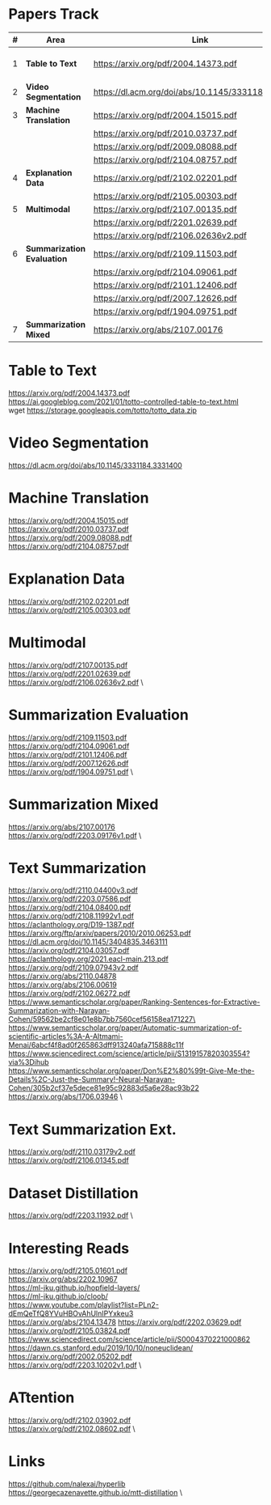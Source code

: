 # Papers Track


| # | Area | Link | Title | Remark | 
| --- | --- | --- | --- | --- |
| 1 | **Table to Text** | https://arxiv.org/pdf/2004.14373.pdf | Placeholder | https://ai.googleblog.com/2021/01/totto-controlled-table-to-text.html & wget https://storage.googleapis.com/totto/totto_data.zip  |
| 2 | **Video Segmentation** | https://dl.acm.org/doi/abs/10.1145/3331184.3331400  | Placeholder | Placeholder |
| 3 | **Machine Translation** | https://arxiv.org/pdf/2004.15015.pdf | Placeholder | Placeholder|
|  |  | https://arxiv.org/pdf/2010.03737.pdf | Placeholder | Placeholder |
|  |  | https://arxiv.org/pdf/2009.08088.pdf | Placeholder | Placeholder|
|  |  | https://arxiv.org/pdf/2104.08757.pdf | Placeholder | Placeholder |
| 4 | **Explanation Data** | https://arxiv.org/pdf/2102.02201.pdf | Placeholder | Placeholder|
|  |  | https://arxiv.org/pdf/2105.00303.pdf | Placeholder | Placeholder |
| 5 | **Multimodal** | https://arxiv.org/pdf/2107.00135.pdf | Placeholder | Placeholder|
|  |  | https://arxiv.org/pdf/2201.02639.pdf | Placeholder | Placeholder |
|  |  | https://arxiv.org/pdf/2106.02636v2.pdf | Placeholder | Placeholder |
| 6 | **Summarization Evaluation** | https://arxiv.org/pdf/2109.11503.pdf | Placeholder | Placeholder |
|  |  | https://arxiv.org/pdf/2104.09061.pdf | Placeholder | Placeholder |
|  |  | https://arxiv.org/pdf/2101.12406.pdf | Placeholder | Placeholder |
|  |  | https://arxiv.org/pdf/2007.12626.pdf | Placeholder | Placeholder |
|  |  | https://arxiv.org/pdf/1904.09751.pdf | Placeholder | Placeholder |
| 7 | **Summarization Mixed** | https://arxiv.org/abs/2107.00176 | Placeholder | Placeholder |

# Table to Text
https://arxiv.org/pdf/2004.14373.pdf \
https://ai.googleblog.com/2021/01/totto-controlled-table-to-text.html \
wget https://storage.googleapis.com/totto/totto_data.zip 

# Video Segmentation
https://dl.acm.org/doi/abs/10.1145/3331184.3331400 

# Machine Translation
https://arxiv.org/pdf/2004.15015.pdf \
https://arxiv.org/pdf/2010.03737.pdf \
https://arxiv.org/pdf/2009.08088.pdf \
https://arxiv.org/pdf/2104.08757.pdf


# Explanation Data
https://arxiv.org/pdf/2102.02201.pdf \
https://arxiv.org/pdf/2105.00303.pdf


# Multimodal
https://arxiv.org/pdf/2107.00135.pdf \
https://arxiv.org/pdf/2201.02639.pdf \
https://arxiv.org/pdf/2106.02636v2.pdf \


# Summarization Evaluation
https://arxiv.org/pdf/2109.11503.pdf \
https://arxiv.org/pdf/2104.09061.pdf \
https://arxiv.org/pdf/2101.12406.pdf \
https://arxiv.org/pdf/2007.12626.pdf \
https://arxiv.org/pdf/1904.09751.pdf \

# Summarization Mixed
https://arxiv.org/abs/2107.00176 \
https://arxiv.org/pdf/2203.09176v1.pdf \


# Text Summarization
https://arxiv.org/pdf/2110.04400v3.pdf \
https://arxiv.org/pdf/2203.07586.pdf \
https://arxiv.org/pdf/2104.08400.pdf \
https://arxiv.org/pdf/2108.11992v1.pdf \
https://aclanthology.org/D19-1387.pdf \
https://arxiv.org/ftp/arxiv/papers/2010/2010.06253.pdf \
https://dl.acm.org/doi/10.1145/3404835.3463111 \
https://arxiv.org/pdf/2104.03057.pdf \
https://aclanthology.org/2021.eacl-main.213.pdf \
https://arxiv.org/pdf/2109.07943v2.pdf \
https://arxiv.org/abs/2110.04878 \
https://arxiv.org/abs/2106.00619 \
https://arxiv.org/pdf/2102.06272.pdf \
https://www.semanticscholar.org/paper/Ranking-Sentences-for-Extractive-Summarization-with-Narayan-Cohen/59562be2cf8e01e8b7bb7560cef56158ea171227\
https://www.semanticscholar.org/paper/Automatic-summarization-of-scientific-articles%3A-A-Altmami-Menai/6abcf4f8ad0f265863dff913240afa715888c11f \
https://www.sciencedirect.com/science/article/pii/S1319157820303554?via%3Dihub \
https://www.semanticscholar.org/paper/Don%E2%80%99t-Give-Me-the-Details%2C-Just-the-Summary!-Neural-Narayan-Cohen/305b2cf37e5dece81e95c92883d5a6e28ac93b22 \
https://arxiv.org/abs/1706.03946 \

# Text Summarization Ext.
https://arxiv.org/pdf/2110.03179v2.pdf \
https://arxiv.org/pdf/2106.01345.pdf
# Dataset Distillation
https://arxiv.org/pdf/2203.11932.pdf \


# Interesting Reads
https://arxiv.org/pdf/2105.01601.pdf \
https://arxiv.org/abs/2202.10967 \
https://ml-jku.github.io/hopfield-layers/ \
https://ml-jku.github.io/cloob/ \
https://www.youtube.com/playlist?list=PLn2-dEmQeTfQ8YVuHBOvAhUlnIPYxkeu3 \
https://arxiv.org/abs/2104.13478
https://arxiv.org/pdf/2202.03629.pdf \
https://arxiv.org/pdf/2105.03824.pdf \
https://www.sciencedirect.com/science/article/pii/S0004370221000862 \
https://dawn.cs.stanford.edu/2019/10/10/noneuclidean/ \
https://arxiv.org/pdf/2002.05202.pdf \
https://arxiv.org/pdf/2203.10202v1.pdf \


# ATtention
https://arxiv.org/pdf/2102.03902.pdf \
https://arxiv.org/pdf/2102.08602.pdf \

# Links
https://github.com/nalexai/hyperlib \
https://georgecazenavette.github.io/mtt-distillation \


